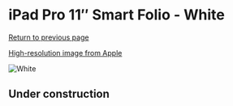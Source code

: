# iPad Pro 11″ Smart Folio - White

[Return to previous page](/ipad_pro4)

[High-resolution image from Apple](https://store.storeimages.cdn-apple.com/8756/as-images.apple.com/is/MJMA3?wid=4500&hei=4500&fmt=png)

<div style="width: 500px"><img src="/everyphone/MJMA3.png" alt="White"></div>

## Under construction
